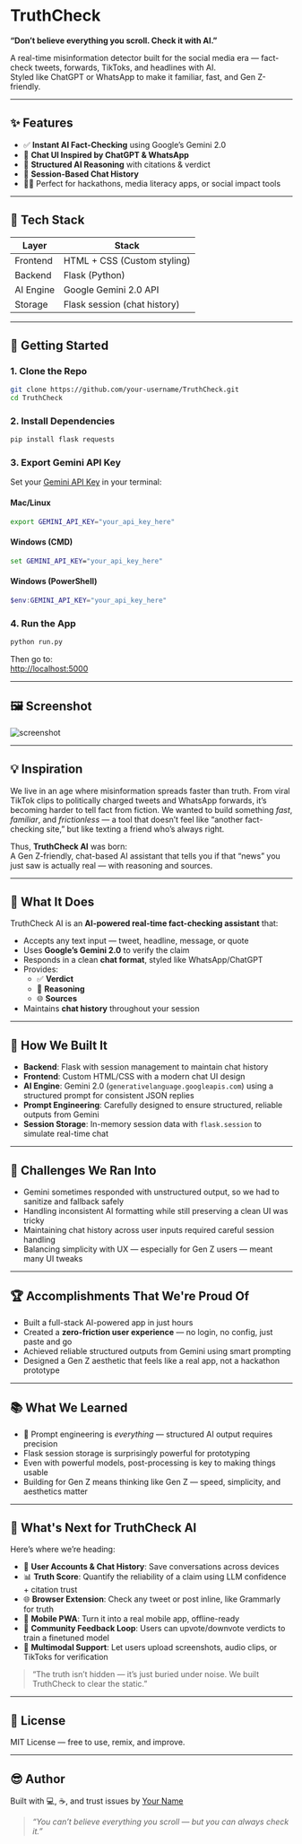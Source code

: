 # TruthCheck  
**“Don’t believe everything you scroll. Check it with AI.”**

A real-time misinformation detector built for the social media era — fact-check tweets, forwards, TikToks, and headlines with AI.  
Styled like ChatGPT or WhatsApp to make it familiar, fast, and Gen Z-friendly.

---

## ✨ Features

- ✅ **Instant AI Fact-Checking** using Google’s Gemini 2.0
- 💬 **Chat UI Inspired by ChatGPT & WhatsApp**
- 🧠 **Structured AI Reasoning** with citations & verdict
- 🔂 **Session-Based Chat History**
- 🧑‍🎓 Perfect for hackathons, media literacy apps, or social impact tools

---

## 🧠 Tech Stack

| Layer     | Stack                      |
|-----------|----------------------------|
| Frontend  | HTML + CSS (Custom styling) |
| Backend   | Flask (Python)             |
| AI Engine | Google Gemini 2.0 API      |
| Storage   | Flask session (chat history) |

---

## 🚀 Getting Started

### 1. Clone the Repo

```bash
git clone https://github.com/your-username/TruthCheck.git
cd TruthCheck
```

### 2. Install Dependencies

```bash
pip install flask requests
```

### 3. Export Gemini API Key

Set your [Gemini API Key](https://aistudio.google.com/app/apikey) in your terminal:

#### Mac/Linux
```bash
export GEMINI_API_KEY="your_api_key_here"
```

#### Windows (CMD)
```cmd
set GEMINI_API_KEY="your_api_key_here"
```

#### Windows (PowerShell)
```powershell
$env:GEMINI_API_KEY="your_api_key_here"
```

### 4. Run the App

```bash
python run.py
```

Then go to:  
[http://localhost:5000](http://localhost:5000)

---

## 🖼 Screenshot

![screenshot](https://your-screenshot-url.com/chat-ui.png) <!-- Add a chat UI screenshot -->

---

## 💡 Inspiration

We live in an age where misinformation spreads faster than truth. From viral TikTok clips to politically charged tweets and WhatsApp forwards, it’s becoming harder to tell fact from fiction. We wanted to build something *fast*, *familiar*, and *frictionless* — a tool that doesn’t feel like “another fact-checking site,” but like texting a friend who’s always right.

Thus, **TruthCheck AI** was born:  
A Gen Z-friendly, chat-based AI assistant that tells you if that “news” you just saw is actually real — with reasoning and sources.

---

## 🧠 What It Does

TruthCheck AI is an **AI-powered real-time fact-checking assistant** that:

- Accepts any text input — tweet, headline, message, or quote
- Uses **Google’s Gemini 2.0** to verify the claim
- Responds in a clean **chat format**, styled like WhatsApp/ChatGPT
- Provides:
  - ✅ **Verdict**
  - 🧠 **Reasoning**
  - 🌐 **Sources**
- Maintains **chat history** throughout your session

---

## 🏐 How We Built It

- **Backend**: Flask with session management to maintain chat history
- **Frontend**: Custom HTML/CSS with a modern chat UI design
- **AI Engine**: Gemini 2.0 (`generativelanguage.googleapis.com`) using a structured prompt for consistent JSON replies
- **Prompt Engineering**: Carefully designed to ensure structured, reliable outputs from Gemini
- **Session Storage**: In-memory session data with `flask.session` to simulate real-time chat

---

## 🧱 Challenges We Ran Into

- Gemini sometimes responded with unstructured output, so we had to sanitize and fallback safely
- Handling inconsistent AI formatting while still preserving a clean UI was tricky
- Maintaining chat history across user inputs required careful session handling
- Balancing simplicity with UX — especially for Gen Z users — meant many UI tweaks

---

## 🏆 Accomplishments That We're Proud Of

- Built a full-stack AI-powered app in just hours
- Created a **zero-friction user experience** — no login, no config, just paste and go
- Achieved reliable structured outputs from Gemini using smart prompting
- Designed a Gen Z aesthetic that feels like a real app, not a hackathon prototype

---

## 📚 What We Learned

- 🧠 Prompt engineering is *everything* — structured AI output requires precision
- Flask session storage is surprisingly powerful for prototyping
- Even with powerful models, post-processing is key to making things usable
- Building for Gen Z means thinking like Gen Z — speed, simplicity, and aesthetics matter

---

## 🚀 What's Next for TruthCheck AI

Here’s where we’re heading:

- 🔐 **User Accounts & Chat History**: Save conversations across devices
- 📊 **Truth Score**: Quantify the reliability of a claim using LLM confidence + citation trust
- 🌐 **Browser Extension**: Check any tweet or post inline, like Grammarly for truth
- 📱 **Mobile PWA**: Turn it into a real mobile app, offline-ready
- 🤝 **Community Feedback Loop**: Users can upvote/downvote verdicts to train a finetuned model
- 💬 **Multimodal Support**: Let users upload screenshots, audio clips, or TikToks for verification

> “The truth isn’t hidden — it’s just buried under noise. We built TruthCheck to clear the static.”

---

## 💼 License

MIT License — free to use, remix, and improve.

---

## 😎 Author

Built with 💻, ☕, and trust issues by [Your Name](https://github.com/your-username)

> *“You can’t believe everything you scroll — but you can always check it.”*

